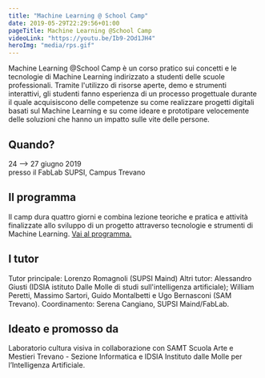 ```yaml
---
title: "Machine Learning @ School Camp"
date: 2019-05-29T22:29:56+01:00
pageTitle: Machine Learning @School Camp
videoLink: "https://youtu.be/Ib9-2Od1JH4"
heroImg: "media/rps.gif"
---
```



Machine Learning @School Camp è un corso pratico sui concetti e le tecnologie di Machine Learning indirizzato a studenti delle scuole professionali. Tramite l'utilizzo di risorse aperte, demo e strumenti interattivi, gli studenti fanno esperienza di un processo progettuale durante il quale acquisiscono delle competenze su come realizzare progetti digitali basati sul Machine Learning e su come ideare e prototipare velocemente delle soluzioni che hanno un impatto sulle vite delle persone.

## Quando?
24 ⟶ 27 giugno 2019 <br>
presso il FabLab SUPSI, Campus Trevano

## Il programma
Il camp dura quattro giorni e combina lezione teoriche e pratica e attività finalizzate allo sviluppo di un progetto attraverso tecnologie e strumenti di Machine Learning. 
[Vai al programma.](posts/programma)

## I tutor
Tutor principale: Lorenzo Romagnoli (SUPSI Maind)
Altri tutor: Alessandro Giusti (IDSIA istituto Dalle Molle di studi sull'intelligenza artificiale); William Peretti, Massimo Sartori, Guido Montalbetti e Ugo Bernasconi (SAM Trevano).
Coordinamento: Serena Cangiano, SUPSI Maind/FabLab.  

## Ideato e promosso da
Laboratorio cultura visiva in collaborazione con SAMT Scuola Arte e Mestieri Trevano - Sezione Informatica e IDSIA Instituto dalle Molle per l’Intelligenza Artificiale. 












